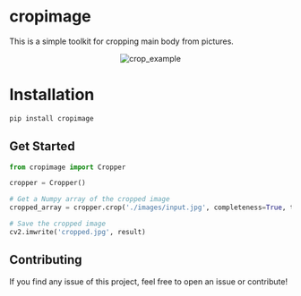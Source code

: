 # cropimage
This is a simple toolkit for cropping main body from pictures.

<p align="center"><img title="crop_example" src="./assets/example.png"></p>

# Installation
~~~sh
pip install cropimage
~~~

## Get Started
~~~python
from cropimage import Cropper

cropper = Cropper()

# Get a Numpy array of the cropped image
cropped_array = cropper.crop('./images/input.jpg', completeness=True, target_size=(500,500))

# Save the cropped image
cv2.imwrite('cropped.jpg', result)
~~~


## Contributing
If you find any issue of this project, feel free to open an issue or contribute!
